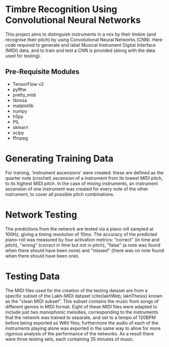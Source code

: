 # Timbre Recognition Using Convolutional Neural Networks
This project aims to distinguish instruments in a mix by their timbre (and recognise their pitch) by using Convolutional Neural Networks (CNN). Here code required to generate and label Musical Instrument Digital Interface (MIDI) data, and to train and test a CNN is provided (along with the data used for testing).
## Pre-Requisite Modules
- TensorFlow v2
- pyfftw         
- pretty_midi
- librosa
- matplotlib
- numpy
- h5py
- PIL
- sklearn
- scipy
- ffmpeg

# Generating Training Data
For training, 'instrument ascensions' were created: these are defined as the quarter note (crochet) ascension of a instrument from its lowest MIDI pitch, to its highest MIDI pitch. In the case of mixing instruments, an instrument ascension of one instrument was created for every note of the other instrument, to cover all possible pitch combinations.

# Network Testing
The predictions from the network are tested via a piano roll sampled at 100Hz, giving a timing resolution of 10ms. The accuracy of the predicted piano-roll was measured by four activation metrics: "correct" (in time and pitch), "wrong" (correct in time but not in pitch), "false" (a note was found when there should have been none) and "missed" (there was no note found when there should have been one).
# Testing Data
The MIDI files used for the creation of the testing dataset are from a specific subset of the Lakh-MIDI dataset \cite{lakhWeb, lakhThesis} known as the "clean MIDI subset". This subset contains the music from songs of different genres in MIDI format. Eight of these MIDI files were adapted to include just two monophonic melodies, corresponding to the instruments that the network was trained to separate, and set to a tempo of 120BPM before being exported as WAV files; furthermore the audio of each of the instruments playing alone was exported in the same way to allow for more rigorous analysis of the performance of the networks. As a result there were three testing sets, each containing 35 minutes of music.

